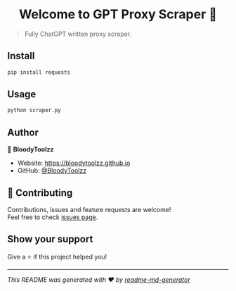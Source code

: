 <h1 align="center">Welcome to GPT Proxy Scraper 👋</h1>
<p>
</p>

> Fully ChatGPT written proxy scraper.

## Install

```sh
pip install requests
```

## Usage

```sh
python scraper.py
```

## Author

👤 **BloodyToolzz**

* Website: https://bloodytoolzz.github.io
* GitHub: [@BloodyToolzz](https://github.com/BloodyToolzz)

## 🤝 Contributing

Contributions, issues and feature requests are welcome!<br />Feel free to check [issues page](https://github.com/BloodyToolzz/GPT-Proxy-Scraper/issues). 

## Show your support

Give a ⭐️ if this project helped you!

***
_This README was generated with ❤️ by [readme-md-generator](https://github.com/kefranabg/readme-md-generator)_
